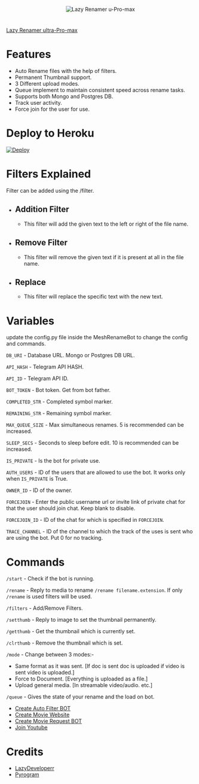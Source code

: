 <p align='center' >
  <img src="https://telegra.ph/file/c1407b2febcc40694d765.png" alt="Lazy Renamer u-Pro-max" />
</p>

# <p align="center">
 <a href="https:/telegram.me/LazyDeveloper" target="/blank"> Lazy Renamer ultra-Pro-max </a>
</p>

# Features
 - Auto Rename files with the help of filters.
 - Permanent Thumbnail support.
 - 3 Different upload modes.
 - Queue implement to maintain consistent speed across rename tasks.
 - Supports both Mongo and Postgres DB.
 - Track user activity.
 - Force join for the user for use.

# Deploy to Heroku

[![Deploy](https://www.herokucdn.com/deploy/button.svg)](https://heroku.com/deploy?template=https://github.com/LazyDeveloperr/Lazy-Renamer-u-Pro-max)

# Filters Explained
Filter can be added using the /filter.
- ## Addition Filter
  - This filter will add the given text to the left or right of the file name.
- ## Remove Filter
  - This filter will remove the given text if it is present at all in the file name.
- ## Replace
  - This filter will replace the specific text with the new text.

# Variables

update the config.py file inside the MeshRenameBot to change the config and commands.

`DB_URI` - Database URL. Mongo or Postgres DB URL.

`API_HASH` - Telegram API HASH.

`API_ID` - Telegram API ID.

`BOT_TOKEN` - Bot token. Get from bot father.

`COMPLETED_STR` - Completed symbol marker.

`REMAINING_STR` - Remaining symbol marker.

`MAX_QUEUE_SIZE` - Max simultaneous renames. 5 is recommended can be increased.

`SLEEP_SECS` - Seconds to sleep before edit. 10 is recommended can be increased.

`IS_PRIVATE` - Is the bot for private use.

`AUTH_USERS` - ID of the users that are allowed to use the bot. It works only when `IS_PRIVATE` is True.

`OWNER_ID` - ID of the owner.

`FORCEJOIN` - Enter the public username url or invite link of private chat for that the user should join chat. Keep blank to disable.

`FORCEJOIN_ID` - ID of the chat for which is specified in `FORCEJOIN`.

`TRACE_CHANNEL` - ID of the channel to which the track of the uses is sent who are using the bot. Put 0 for no tracking.

# Commands
`/start` - Check if the bot is running.

`/rename` - Reply to media to rename `/rename filename.extension`. If only `/rename` is used filters will be used.

`/filters` - Add/Remove Filters.

`/setthumb` - Reply to image to set the thumbnail permanently.

`/getthumb` - Get the thumbnail which is currently set.

`/clrthumb` - Remove the thumbnail which is set.

`/mode` - Change between 3 modes:-
- Same format as it was sent. [If doc is sent doc is uploaded if video is sent video is uploaded.]
- Force to Document. [Everything is uploaded as a file.]
- Upload general media. [In streamable video/audio. etc.]

`/queue` - Gives the state of your rename and the load on bot.


- [Create Auto Filter BOT](https://www.youtube.com/watch?v=jw3e4L1u-Vo&t=22s)
- [Create Movie Website](https://www.youtube.com/watch?v=h3Uvr15ZPnc)
- [Create Movie Request BOT](https://www.youtube.com/watch?v=mIEv7MjLj2U&t=38s)
- [Join Youtube](https://www.youtube.com/channel/UCY-iDra0x2hdd9PdHKcZkRw)


# Credits

- [LazyDeveloperr](https://github.com/LazyDeveloperr) 
- [Pyrogram](https://github.com/pyrogram/pyrogram)

